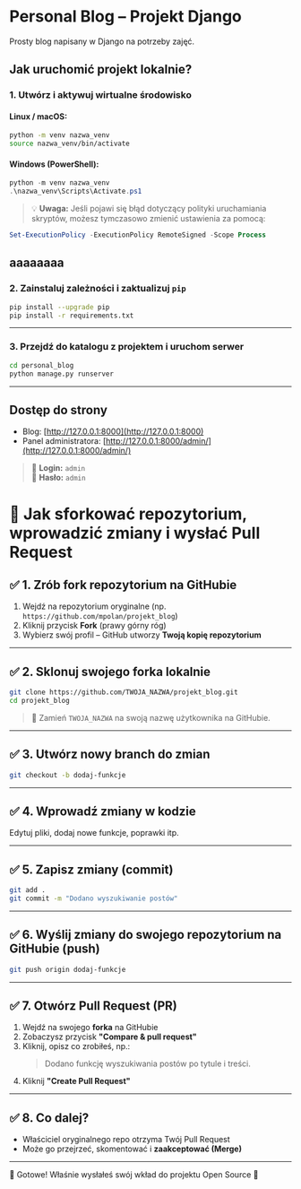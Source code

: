 # Personal Blog – Projekt Django

Prosty blog napisany w Django na potrzeby zajęć.

## Jak uruchomić projekt lokalnie?

### 1. Utwórz i aktywuj wirtualne środowisko

#### Linux / macOS:
```bash
python -m venv nazwa_venv
source nazwa_venv/bin/activate
```

#### Windows (PowerShell):
```powershell
python -m venv nazwa_venv
.\nazwa_venv\Scripts\Activate.ps1
```

> 💡 **Uwaga:** Jeśli pojawi się błąd dotyczący polityki uruchamiania skryptów, możesz tymczasowo zmienić ustawienia za pomocą:
```powershell
Set-ExecutionPolicy -ExecutionPolicy RemoteSigned -Scope Process
```
aaaaaaaa
---

### 2. Zainstaluj zależności i zaktualizuj `pip`

```bash
pip install --upgrade pip
pip install -r requirements.txt
```

---

### 3. Przejdź do katalogu z projektem i uruchom serwer

```bash
cd personal_blog
python manage.py runserver
```

---

## Dostęp do strony

- Blog: [http://127.0.0.1:8000](http://127.0.0.1:8000)  
- Panel administratora: [http://127.0.0.1:8000/admin/](http://127.0.0.1:8000/admin/)

> 🔐 **Login:** `admin`  
> 🔐 **Hasło:** `admin`

# 🔁 Jak sforkować repozytorium, wprowadzić zmiany i wysłać Pull Request

## ✅ 1. Zrób **fork** repozytorium na GitHubie

1. Wejdź na repozytorium oryginalne (np. `https://github.com/mpolan/projekt_blog`)
2. Kliknij przycisk **Fork** (prawy górny róg)
3. Wybierz swój profil – GitHub utworzy **Twoją kopię repozytorium**

---

## ✅ 2. Sklonuj swojego forka lokalnie

```bash
git clone https://github.com/TWOJA_NAZWA/projekt_blog.git
cd projekt_blog
```

> 🔁 Zamień `TWOJA_NAZWA` na swoją nazwę użytkownika na GitHubie.

---

## ✅ 3. Utwórz nowy branch do zmian

```bash
git checkout -b dodaj-funkcje
```

---

## ✅ 4. Wprowadź zmiany w kodzie

Edytuj pliki, dodaj nowe funkcje, poprawki itp.

---

## ✅ 5. Zapisz zmiany (commit)

```bash
git add .
git commit -m "Dodano wyszukiwanie postów"
```

---

## ✅ 6. Wyślij zmiany do swojego repozytorium na GitHubie (push)

```bash
git push origin dodaj-funkcje
```

---

## ✅ 7. Otwórz **Pull Request** (PR)

1. Wejdź na swojego **forka** na GitHubie
2. Zobaczysz przycisk **"Compare & pull request"**
3. Kliknij, opisz co zrobiłeś, np.:
   > Dodano funkcję wyszukiwania postów po tytule i treści.
4. Kliknij **"Create Pull Request"**

---

## ✅ 8. Co dalej?

- Właściciel oryginalnego repo otrzyma Twój Pull Request
- Może go przejrzeć, skomentować i **zaakceptować (Merge)**

---

📌 Gotowe! Właśnie wysłałeś swój wkład do projektu Open Source 💪
